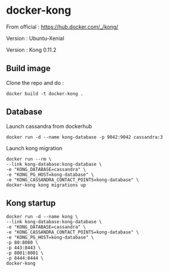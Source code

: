 # docker-kong

From official : https://hub.docker.com/_/kong/

Version : Ubuntu-Xenial 

Version : Kong 0.11.2

## Build image

Clone the repo and do :

	docker build -t docker-kong .


## Database

Launch cassandra from dockerhub

	docker run -d --name kong-database -p 9042:9042 cassandra:3

Launch kong migration

	docker run --rm \
    --link kong-database:kong-database \
    -e "KONG_DATABASE=cassandra" \
    -e "KONG_PG_HOST=kong-database" \
    -e "KONG_CASSANDRA_CONTACT_POINTS=kong-database" \
    docker-kong kong migrations up


## Kong startup

	docker run -d --name kong \
    --link kong-database:kong-database \
    -e "KONG_DATABASE=cassandra" \
    -e "KONG_CASSANDRA_CONTACT_POINTS=kong-database" \
    -e "KONG_PG_HOST=kong-database" \
    -p 80:8000 \
    -p 443:8443 \
    -p 8001:8001 \
    -p 8444:8444 \
    docker-kong
